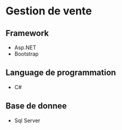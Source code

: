 # Gestion de vente

## Framework
- Asp.NET
- Bootstrap
## Language de programmation
- C#
## Base de donnee
- Sql Server
